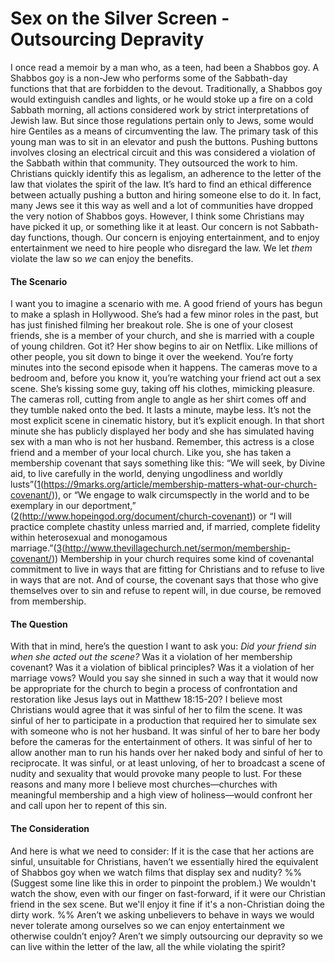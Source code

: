 # Sex on the Silver Screen - Outsourcing Depravity
I once read a memoir by a man who, as a teen, had been a Shabbos goy. A Shabbos goy is a non-Jew who performs some of the Sabbath-day functions that that are forbidden to the devout. Traditionally, a Shabbos goy would extinguish candles and lights, or he would stoke up a fire on a cold Sabbath morning, all actions considered work by strict interpretations of Jewish law. But since those regulations pertain only to Jews, some would hire Gentiles as a means of circumventing the law. The primary task of this young man was to sit in an elevator and push the buttons. Pushing buttons involves closing an electrical circuit and this was considered a violation of the Sabbath within that community. They outsourced the work to him.
Christians quickly identify this as legalism, an adherence to the letter of the law that violates the spirit of the law. It’s hard to find an ethical difference between actually pushing a button and hiring someone else to do it. In fact, many Jews see it this way as well and a lot of communities have dropped the very notion of Shabbos goys. However, I think some Christians may have picked it up, or something like it at least. Our concern is not Sabbath-day functions, though. Our concern is enjoying entertainment, and to enjoy entertainment we need to hire people who disregard the law. We let *them* violate the law so *we* can enjoy the benefits.
#### The Scenario
I want you to imagine a scenario with me. A good friend of yours has begun to make a splash in Hollywood. She’s had a few minor roles in the past, but has just finished filming her breakout role. She is one of your closest friends, she is a member of your church, and she is married with a couple of young children. Got it?
Her show begins to air on Netflix. Like millions of other people, you sit down to binge it over the weekend. You’re forty minutes into the second episode when it happens. The cameras move to a bedroom and, before you know it, you’re watching your friend act out a sex scene. She’s kissing some guy, taking off his clothes, mimicking pleasure. The cameras roll, cutting from angle to angle as her shirt comes off and they tumble naked onto the bed. It lasts a minute, maybe less. It’s not the most explicit scene in cinematic history, but it’s explicit enough. In that short minute she has publicly displayed her body and she has simulated having sex with a man who is not her husband.
Remember, this actress is a close friend and a member of your local church. Like you, she has taken a membership covenant that says something like this: “We will seek, by Divine aid, to live carefully in the world, denying ungodliness and worldly lusts”([1](#)(https://9marks.org/article/membership-matters-what-our-church-covenant/)), or “We engage to walk circumspectly in the world and to be exemplary in our deportment,” ([2](#)(http://www.hopeingod.org/document/church-covenant)) or “I will practice complete chastity unless married and, if married, complete fidelity within heterosexual and monogamous marriage.”([3](#)(http://www.thevillagechurch.net/sermon/membership-covenant/)) Membership in your church requires some kind of covenantal commitment to live in ways that are fitting for Christians and to refuse to live in ways that are not. And of course, the covenant says that those who give themselves over to sin and refuse to repent will, in due course, be removed from membership.
#### The Question
With that in mind, here’s the question I want to ask you: *Did your friend sin when she acted out the scene?* Was it a violation of her membership covenant? Was it a violation of biblical principles? Was it a violation of her marriage vows? Would you say she sinned in such a way that it would now be appropriate for the church to begin a process of confrontation and restoration like Jesus lays out in Matthew 18:15-20?
I believe most Christians would agree that it was sinful of her to film the scene. It was sinful of her to participate in a production that required her to simulate sex with someone who is not her husband. It was sinful of her to bare her body before the cameras for the entertainment of others. It was sinful of her to allow another man to run his hands over her naked body and sinful of her to reciprocate. It was sinful, or at least unloving, of her to broadcast a scene of nudity and sexuality that would provoke many people to lust. For these reasons and many more I believe most churches—churches with meaningful membership and a high view of holiness—would confront her and call upon her to repent of this sin.
#### The Consideration
And here is what we need to consider: If it is the case that her actions are sinful, unsuitable for Christians, haven’t we essentially hired the equivalent of Shabbos goy when we watch films that display sex and nudity? %% (Suggest some line like this in order to pinpoint the problem.) We wouldn't watch the show, even with our finger on fast-forward, if it were our Christian friend in the sex scene. But we'll enjoy it fine if it's a non-Christian doing the dirty work. %% Aren’t we asking unbelievers to behave in ways we would never tolerate among ourselves so we can enjoy entertainment we otherwise couldn’t enjoy? Aren’t we simply outsourcing our depravity so we can live within the letter of the law, all the while violating the spirit? 
